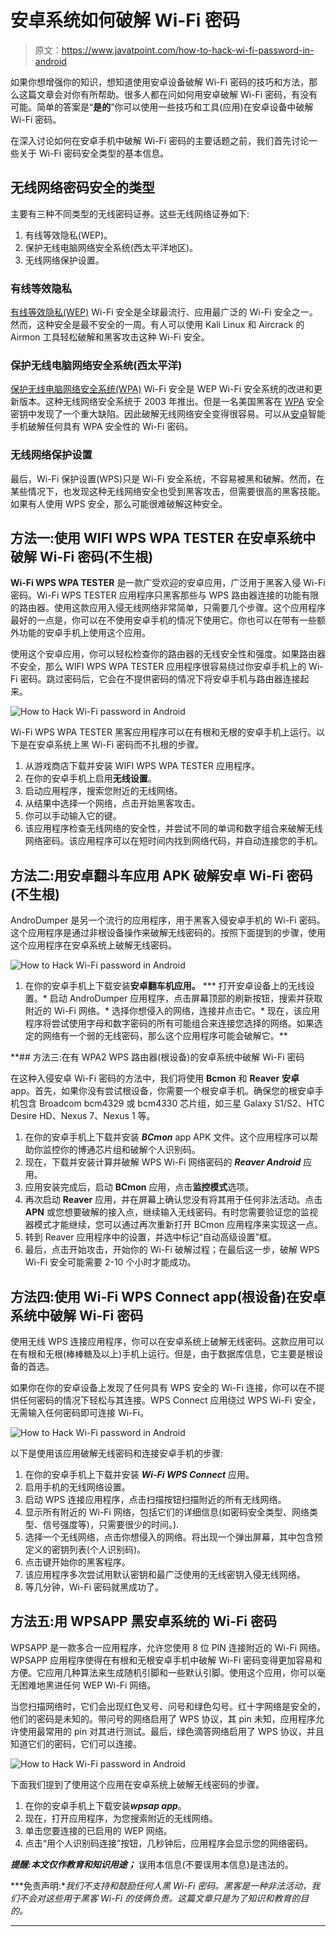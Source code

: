 # 安卓系统如何破解 Wi-Fi 密码

> 原文：<https://www.javatpoint.com/how-to-hack-wi-fi-password-in-android>

如果你想增强你的知识，想知道使用安卓设备破解 Wi-Fi 密码的技巧和方法，那么这篇文章会对你有所帮助。很多人都在问如何用安卓破解 Wi-Fi 密码，有没有可能。简单的答案是“**是的**”你可以使用一些技巧和工具(应用)在安卓设备中破解 Wi-Fi 密码。

在深入讨论如何在安卓手机中破解 Wi-Fi 密码的主要话题之前，我们首先讨论一些关于 Wi-Fi 密码安全类型的基本信息。

## 无线网络密码安全的类型

主要有三种不同类型的无线密码证券。这些无线网络证券如下:

1.  有线等效隐私(WEP)。
2.  保护无线电脑网络安全系统(西太平洋地区)。
3.  无线网络保护设置。

### 有线等效隐私

[有线等效隐私(WEP)](https://www.javatpoint.com/wep-introduction) Wi-Fi 安全是全球最流行、应用最广泛的 Wi-Fi 安全之一。然而，这种安全是最不安全的一周。有人可以使用 Kali Linux 和 Aircrack 的 Airmon 工具轻松破解和黑客攻击这种 Wi-Fi 安全。

### 保护无线电脑网络安全系统(西太平洋)

[保护无线电脑网络安全系统(WPA)](https://www.javatpoint.com/wpa-theory) Wi-Fi 安全是 WEP Wi-Fi 安全系统的改进和更新版本。这种无线网络安全系统于 2003 年推出。但是一名美国黑客在 [WPA](https://www.javatpoint.com/wpa-full-form) 安全密钥中发现了一个重大缺陷。因此破解无线网络安全变得很容易。可以从[安卓](https://www.javatpoint.com/android-tutorial)智能手机破解任何具有 WPA 安全性的 Wi-Fi 密码。

### 无线网络保护设置

最后，Wi-Fi 保护设置(WPS)只是 Wi-Fi 安全系统，不容易被黑和破解。然而，在某些情况下，也发现这种无线网络安全也受到黑客攻击，但需要很高的黑客技能。如果有人使用 WPS 安全，那么可能很难破解这种安全。

## 方法一:使用 WIFI WPS WPA TESTER 在安卓系统中破解 Wi-Fi 密码(不生根)

**Wi-Fi WPS WPA TESTER** 是一款广受欢迎的安卓应用，广泛用于黑客入侵 Wi-Fi 密码。Wi-Fi WPS TESTER 应用程序只黑客那些与 WPS 路由器连接的功能有限的路由器。使用这款应用入侵无线网络非常简单，只需要几个步骤。这个应用程序最好的一点是，你可以在不使用安卓手机的情况下使用它。你也可以在带有一些额外功能的安卓手机上使用这个应用。

使用这个安卓应用，你可以轻松检查你的路由器的无线安全性和强度。如果路由器不安全，那么 WIFI WPS WPA TESTER 应用程序很容易绕过你安卓手机上的 Wi-Fi 密码。跳过密码后，它会在不提供密码的情况下将安卓手机与路由器连接起来。

![How to Hack Wi-Fi password in Android](img/724b43f5c6fdc05b01c5a3595f354914.png)

Wi-Fi WPS WPA TESTER 黑客应用程序可以在有根和无根的安卓手机上运行。以下是在安卓系统上黑 Wi-Fi 密码而不扎根的步骤。

1.  从游戏商店下载并安装 WIFI WPS WPA TESTER 应用程序。
2.  在你的安卓手机上启用**无线设置**。
3.  启动应用程序，搜索您附近的无线网络。
4.  从结果中选择一个网络，点击开始黑客攻击。
5.  你可以手动输入它的键。
6.  该应用程序检查无线网络的安全性，并尝试不同的单词和数字组合来破解无线网络密码。该应用程序可以在短时间内找到网络代码，并自动连接您的手机。

## 方法二:用安卓翻斗车应用 APK 破解安卓 Wi-Fi 密码(不生根)

AndroDumper 是另一个流行的应用程序，用于黑客入侵安卓手机的 Wi-Fi 密码。这个应用程序是通过非根设备操作来破解无线密码的。按照下面提到的步骤，使用这个应用程序在安卓系统上破解无线密码。

![How to Hack Wi-Fi password in Android](img/9ee4f1562a1f683c30b530361c7a67f3.png)

1.  在你的安卓手机上下载安装**安卓翻车机应用。**
***   打开安卓设备上的无线设置。*   启动 AndroDumper 应用程序，点击屏幕顶部的刷新按钮，搜索并获取附近的 Wi-Fi 网络。*   选择你想侵入的网络，连接并点击它。*   现在，该应用程序将尝试使用字母和数字密码的所有可能组合来连接您选择的网络。如果选定的网络有一个弱的无线密码，那么这个应用程序可能会破解它。**

 **## 方法三:在有 WPA2 WPS 路由器(根设备)的安卓系统中破解 Wi-Fi 密码

在这种入侵安卓 Wi-Fi 密码的方法中，我们将使用 **Bcmon** 和 **Reaver** **安卓** app。首先，如果你没有尝试根设备，你需要一个根安卓手机。确保您的根安卓手机包含 Broadcom bcm4329 或 bcm4330 芯片组，如三星 Galaxy S1/S2、HTC Desire HD、Nexus 7、Nexus 1 等。

1.  在你的安卓手机上下载并安装 ***BCmon*** app APK 文件。这个应用程序可以帮助你监控你的博通芯片组和破解个人识别码。
2.  现在，下载并安装计算并破解 WPS Wi-Fi 网络密码的 ***Reaver Android*** 应用。
3.  应用安装完成后，启动 **BCmon** 应用，点击**监控模式**选项。
4.  再次启动 **Reaver** 应用，并在屏幕上确认您没有将其用于任何非法活动。点击 **APN** 或您想要破解的接入点，继续输入无线密码。有时您需要验证您的监视器模式才能继续，您可以通过再次重新打开 BCmon 应用程序来实现这一点。
5.  转到 Reaver 应用程序中的设置，并选中标记“自动高级设置”框。
6.  最后，点击开始攻击，开始你的 Wi-Fi 破解过程；在最后这一步，破解 WPS Wi-Fi 安全可能需要 2-10 个小时才能成功。

## 方法四:使用 Wi-Fi WPS Connect app(根设备)在安卓系统中破解 Wi-Fi 密码

使用无线 WPS 连接应用程序，你可以在安卓系统上破解无线密码。这款应用可以在有根和无根(棒棒糖及以上)手机上运行。但是，由于数据库信息，它主要是根设备的首选。

如果你在你的安卓设备上发现了任何具有 WPS 安全的 Wi-Fi 连接，你可以在不提供任何密码的情况下轻松与其连接。WPS Connect 应用绕过 WPS Wi-Fi 安全，无需输入任何密码即可连接 Wi-Fi。

![How to Hack Wi-Fi password in Android](img/1cfbb8249c4745b6ada4e75b67b04eeb.png)

以下是使用该应用破解无线密码和连接安卓手机的步骤:

1.  在你的安卓手机上下载并安装 ***Wi-Fi WPS Connect*** 应用。
2.  启用手机的无线网络设置。
3.  启动 WPS 连接应用程序，点击扫描按钮扫描附近的所有无线网络。
4.  显示所有附近的 Wi-Fi 网络，包括它们的详细信息(如密码安全类型、网络类型、信号强度等)，只需要很少的时间。).
5.  选择一个无线网络，点击你想侵入的网络。将出现一个弹出屏幕，其中包含预定义的密钥列表(个人识别码)。
6.  点击键开始你的黑客程序。
7.  该应用程序多次尝试用默认密钥和最广泛使用的无线密钥入侵无线网络。
8.  等几分钟，Wi-Fi 密码就黑成功了。

## 方法五:用 WPSAPP 黑安卓系统的 Wi-Fi 密码

WPSAPP 是一款多合一应用程序，允许您使用 8 位 PIN 连接附近的 Wi-Fi 网络。WPSAPP 应用程序使得在有根和无根安卓手机中破解 Wi-Fi 密码变得更加容易和方便。它应用几种算法来生成随机引脚和一些默认引脚。使用这个应用，你可以毫无困难地黑进任何 WEP Wi-Fi 网络。

当您扫描网络时，它们会出现红色叉号、问号和绿色勾号。红十字网络是安全的，他们的密码是未知的。带问号的网络启用了 WPS 协议，其 pin 未知，应用程序允许使用最常用的 pin 对其进行测试。最后，绿色滴答网络启用了 WPS 协议，并且知道它们的密码，它们可以连接。

![How to Hack Wi-Fi password in Android](img/4f778c06e47a574e460738fc09053883.png)

下面我们提到了使用这个应用在安卓系统上破解无线密码的步骤。

1.  在你的安卓手机上下载安装***wpsap app***。
2.  现在，打开应用程序，为您搜索附近的无线网络。
3.  单击您要连接的已启用的 WEP 网络。
4.  点击“用个人识别码连接”按钮，几秒钟后，应用程序会显示您的网络密码。

***提醒:本文仅作教育和知识用途；*** 误用本信息(不要误用本信息)是违法的。

***免责声明:**我们不支持和鼓励任何人黑 Wi-Fi 密码。黑客是一种非法活动，我们不会对这些用于黑客 Wi-Fi 的伎俩负责。这篇文章只是为了知识和教育的目的。*

* * ***